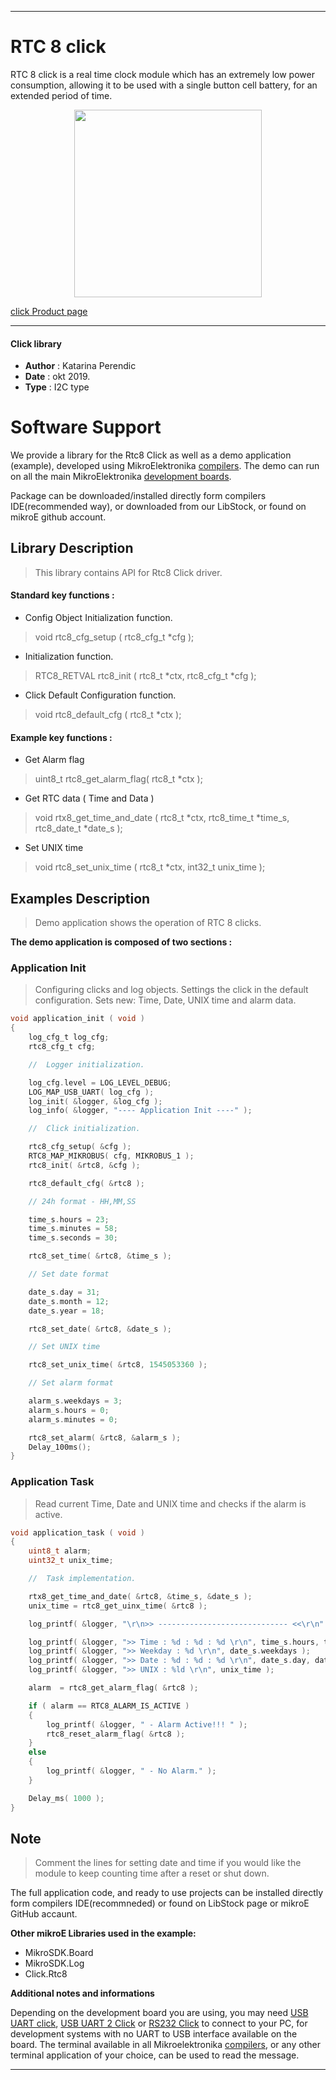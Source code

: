 
 

---
# RTC 8 click

RTC 8 click is a real time clock module which has an extremely low power consumption, allowing it to be used with a single button cell battery, for an extended period of time. 

<p align="center">
  <img src="https://download.mikroe.com/images/click_for_ide/rtc8_click.png" height=300px>
</p>

[click Product page](https://www.mikroe.com/rtc-8-click)

---


#### Click library 

- **Author**        : Katarina Perendic
- **Date**          : okt 2019.
- **Type**          : I2C type


# Software Support

We provide a library for the Rtc8 Click 
as well as a demo application (example), developed using MikroElektronika 
[compilers](https://shop.mikroe.com/compilers). 
The demo can run on all the main MikroElektronika [development boards](https://shop.mikroe.com/development-boards).

Package can be downloaded/installed directly form compilers IDE(recommended way), or downloaded from our LibStock, or found on mikroE github account. 

## Library Description

> This library contains API for Rtc8 Click driver.

#### Standard key functions :

- Config Object Initialization function.
> void rtc8_cfg_setup ( rtc8_cfg_t *cfg ); 
 
- Initialization function.
> RTC8_RETVAL rtc8_init ( rtc8_t *ctx, rtc8_cfg_t *cfg );

- Click Default Configuration function.
> void rtc8_default_cfg ( rtc8_t *ctx );


#### Example key functions :

- Get Alarm flag
> uint8_t rtc8_get_alarm_flag( rtc8_t *ctx );
 
- Get RTC data ( Time and Data )
> void rtx8_get_time_and_date ( rtc8_t *ctx, rtc8_time_t *time_s, rtc8_date_t *date_s );

- Set UNIX time
> void rtc8_set_unix_time ( rtc8_t *ctx, int32_t unix_time );

## Examples Description

> Demo application shows the operation of RTC 8 clicks.

**The demo application is composed of two sections :**

### Application Init 

> Configuring clicks and log objects.
> Settings the click in the default configuration.
> Sets new: Time, Date, UNIX time and alarm data.

```c
void application_init ( void )
{
    log_cfg_t log_cfg;
    rtc8_cfg_t cfg;

    //  Logger initialization.

    log_cfg.level = LOG_LEVEL_DEBUG;
    LOG_MAP_USB_UART( log_cfg );
    log_init( &logger, &log_cfg );
    log_info( &logger, "---- Application Init ----" );

    //  Click initialization.

    rtc8_cfg_setup( &cfg );
    RTC8_MAP_MIKROBUS( cfg, MIKROBUS_1 );
    rtc8_init( &rtc8, &cfg );

    rtc8_default_cfg( &rtc8 );

    // 24h format - HH,MM,SS

    time_s.hours = 23;
    time_s.minutes = 58;
    time_s.seconds = 30;

    rtc8_set_time( &rtc8, &time_s );

    // Set date format

    date_s.day = 31;
    date_s.month = 12;
    date_s.year = 18;

    rtc8_set_date( &rtc8, &date_s );

    // Set UNIX time

    rtc8_set_unix_time( &rtc8, 1545053360 );

    // Set alarm format

    alarm_s.weekdays = 3;
    alarm_s.hours = 0;
    alarm_s.minutes = 0;

    rtc8_set_alarm( &rtc8, &alarm_s );
    Delay_100ms();
} 
```

### Application Task

> Read current Time, Date and UNIX time and checks if the alarm is active.

```c
void application_task ( void )
{
    uint8_t alarm;
    uint32_t unix_time;

    //  Task implementation.

    rtx8_get_time_and_date( &rtc8, &time_s, &date_s );
    unix_time = rtc8_get_uinx_time( &rtc8 );

    log_printf( &logger, "\r\n>> ----------------------------- <<\r\n" );

    log_printf( &logger, ">> Time : %d : %d : %d \r\n", time_s.hours, time_s.minutes, time_s.seconds );
    log_printf( &logger, ">> Weekday : %d \r\n", date_s.weekdays );
    log_printf( &logger, ">> Date : %d : %d : %d \r\n", date_s.day, date_s.month, date_s.year );
    log_printf( &logger, ">> UNIX : %ld \r\n", unix_time );

    alarm  = rtc8_get_alarm_flag( &rtc8 );

    if ( alarm == RTC8_ALARM_IS_ACTIVE )
    {
        log_printf( &logger, " - Alarm Active!!! " );
        rtc8_reset_alarm_flag( &rtc8 );
    }
    else
    {
        log_printf( &logger, " - No Alarm." );
    }

    Delay_ms( 1000 );
}
```

## Note

> Comment the lines for setting date and time if you would like the 
> module to keep counting time after a reset or shut down.

The full application code, and ready to use projects can be  installed directly form compilers IDE(recommneded) or found on LibStock page or mikroE GitHub accaunt.

**Other mikroE Libraries used in the example:** 

- MikroSDK.Board
- MikroSDK.Log
- Click.Rtc8

**Additional notes and informations**

Depending on the development board you are using, you may need 
[USB UART click](https://shop.mikroe.com/usb-uart-click), 
[USB UART 2 Click](https://shop.mikroe.com/usb-uart-2-click) or 
[RS232 Click](https://shop.mikroe.com/rs232-click) to connect to your PC, for 
development systems with no UART to USB interface available on the board. The 
terminal available in all Mikroelektronika 
[compilers](https://shop.mikroe.com/compilers), or any other terminal application 
of your choice, can be used to read the message.



---
